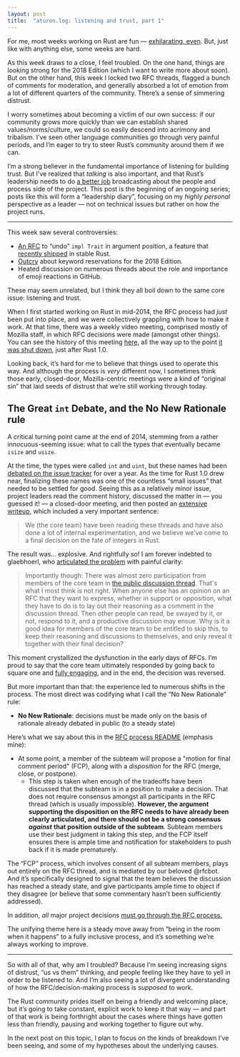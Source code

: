 ```yaml
---
layout: post
title:  "aturon.log: listening and trust, part 1"
---
```


For me, most weeks working on Rust are fun — [exhilarating, even](http://aturon.github.io/2018/02/09/amazing-week/). But, just like with anything else, some weeks are hard.

As this week draws to a close, I feel troubled. On the one hand, things are looking strong for the 2018 Edition (which I want to write more about soon). But on the other hand, this week I locked two RFC threads, flagged a bunch of comments for moderation, and generally absorbed a lot of emotion from a lot of different quarters of the community. There’s a sense of simmering distrust.

I worry sometimes about becoming a victim of our own success: if our community grows more quickly than we can establish shared values/norms/culture, we could so easily descend into acrimony and tribalism. I’ve seen other language communities go through very painful periods, and I’m eager to try to steer Rust’s community around them if we can.

I’m a strong believer in the fundamental importance of listening for building trust. But I’ve realized that *talking* is also important, and that Rust’s leadership needs to do [a better job](https://internals.rust-lang.org/t/fortifying-the-process-against-feature-bloat/7608/29?u=aturon) broadcasting about the people and process side of the project. This post is the beginning of an ongoing series; posts like this will form a “leadership diary”, focusing on my *highly personal* perspective as a leader — not on technical issues but rather on how the project runs.

----------

This week saw several controversies:


- [An RFC](https://github.com/rust-lang/rfcs/pull/2444) to “undo” `impl Trait` in argument position, a feature that [recently shipped](https://blog.rust-lang.org/2018/05/10/Rust-1.26.html) in stable Rust.
- [Outcry](https://github.com/rust-lang/rfcs/pull/2441#issuecomment-390406492) about keyword reservations for the 2018 Edition.
- Heated discussion on numerous threads about the role and importance of emoji reactions in GitHub.

These may seem unrelated, but I think they all boil down to the same core issue: listening and trust.

When I first started working on Rust in mid-2014, the RFC process had *just* been put into place, and we were collectively grappling with how to make it work. At that time, there was a weekly video meeting, comprised mostly of Mozilla staff, in which RFC decisions were made (amongst other things). You can see the history of this meeting [here](https://github.com/rust-lang/meeting-minutes/tree/master/weekly-meetings), all the way up to the point [it was shut down](https://github.com/rust-lang/meeting-minutes/blob/master/weekly-meetings/2015-05-26.md#future-of-weekly-meeting), just after Rust 1.0.

Looking back, it’s hard for me to believe that things used to operate this way. And although the process is *very* different now, I sometimes think those early, closed-door, Mozilla-centric meetings were a kind of “original sin” that laid seeds of distrust that we’re still working through today.

## The Great `int` Debate, and the No New Rationale rule

A critical turning point came at the end of 2014, stemming from a rather innocuous-seeming issue: what to call the types that eventually became `isize` and `usize`.

At the time, the types were called `int` and `uint`, but these names had been [debated on the issue tracker](https://github.com/rust-lang/rust/issues/9940) for over a year. As the time for Rust 1.0 drew near, finalizing these names was one of the countless “small issues” that needed to be settled for good. Seeing this as a relatively minor issue, project leaders read the comment history, discussed the matter in — you guessed it! — a closed-door meeting, and then posted an [extensive writeup](https://internals.rust-lang.org/t/a-tale-of-twos-complement/1062), which included a very important sentence:


> We (the core team) have been reading these threads and have also done a lot of internal experimentation, and we believe we’ve come to a final decision on the fate of integers in Rust.

The result was... explosive. And rightfully so! I am forever indebted to glaebhoerl, who [articulated the problem](https://www.reddit.com/r/rust/comments/2qmeeq/rfc_rename_intuint_to_intxuintx/cn8ugag/) with painful clarity:


> Importantly though: There was almost zero participation from members of the core team in [the public discussion thread](https://github.com/rust-lang/rfcs/pull/464). That's what I most think is not right. When anyone else has an opinion on an RFC that they want to express, whether in support or opposition, what they have to do is to lay out their reasoning as a comment in the discussion thread. Then other people can read, be swayed by it, or not, respond to it, and a productive discussion may ensue. Why is it a good idea for members of the core team to be entitled to skip this, to keep their reasoning and discussions to themselves, and only reveal it together with their final decision?

This moment crystallized the dysfunction in the early days of RFCs. I’m proud to say that the core team ultimately responded by going back to square one and [fully engaging](https://internals.rust-lang.org/t/restarting-the-int-uint-discussion/1131), and in the end, the decision was reversed.

But more important than that: the experience led to numerous shifts in the process. The most direct was codifying what I call the “No New Rationale” rule:


- **No New Rationale**: decisions must be made only on the basis of rationale already debated in public (to a steady state)

Here’s what we say about this in the [RFC process README](https://github.com/rust-lang/rfcs) (emphasis mine):


- At some point, a member of the subteam will propose a "motion for final comment period" (FCP), along with a *disposition* for the RFC (merge, close, or postpone).
  - This step is taken when enough of the tradeoffs have been discussed that the subteam is in a position to make a decision. That does not require consensus amongst all participants in the RFC thread (which is usually impossible). **However, the argument supporting the disposition on the RFC needs to have already been clearly articulated, and there should not be a strong consensus** ***against*** **that position outside of the subteam**. Subteam members use their best judgment in taking this step, and the FCP itself ensures there is ample time and notification for stakeholders to push back if it is made prematurely.

The “FCP” process, which involves consent of all subteam members, plays out entirely on the RFC thread, and is mediated by our beloved @rfcbot. And it’s specifically designed to signal that the team believes the discussion has reached a steady state, and give participants ample time to object if they disagree (or believe that some commentary hasn’t been sufficiently addressed).

In addition, *all* major project decisions [must go through the RFC process.](https://github.com/rust-lang/rfcs#when-you-need-to-follow-this-process)

The unifying theme here is a steady move away from “being in the room when it happens” to a fully inclusive process, and it’s something we’re always working to improve.

----------

So with all of that, why am I troubled? Because I’m seeing increasing signs of distrust, “us vs them” thinking, and people feeling like they have to yell in order to be listened to. And I’m also seeing a lot of divergent understanding of how the RFC/decision-making process is *supposed* to work.

The Rust community prides itself on being a friendly and welcoming place, but it’s going to take constant, explicit work to keep it that way — and part of that work is being forthright about the cases where things have gotten less than friendly, pausing and working together to figure out why.

In the next post on this topic, I plan to focus on the kinds of breakdown I’ve been seeing, and some of my hypotheses about the underlying causes.
